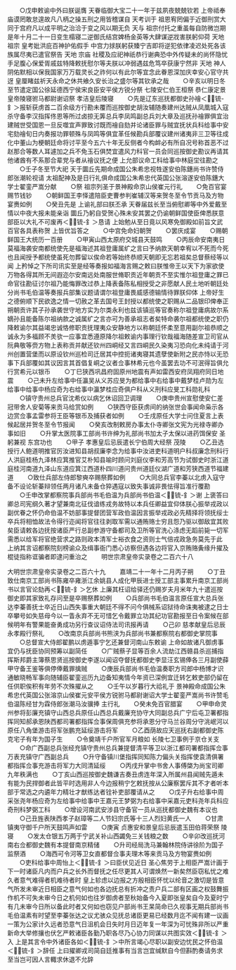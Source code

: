 <!-- { "loadSidebar": true } -->
　　○戊申敕谕中外曰朕诞膺  天眷临御大宝二十一年于兹夙夜兢兢钦若  上帝祗奉庙谟罔敢怠遑故凡八柄之操五刑之用皆稽谋自  天考训于  祖恩宥罔偏于近御刑赏大同于宫府凡以成平明之治洽于变之风以期无负  天与  祖宗付托之重虽每自防微岂期是年十月二十一日变生榻寝二逆御氏结宫婢杨金英等大肆谋逆戕害朕躬仰荷  天地  祖宗  皇考妣洪庇百神护佑假手  中宫力捄朕躬获臻宁吉即将逆犯依律凌迟处死各该族属尽夷已遣官祭告  天地  宗庙  社稷及应祀神祇恭行谢典恐中外传疑未的尚怀隐忧手足腹心保爱胥戚兹特降敕抚慰尔等夫朕以冲弱遇兹危笃卒获康宁然非  天地  神人阴佑默相以保我国家万万载灵长之祚何以有此尔等宜念此眷恩深加庆幸安心官守共迓  皇厘睹兹祈天永命之休共飨久安长治之盛尔等其钦承之哉
　　○辛亥以明日冬至节遣定国公徐延德西宁侯宋良臣安平侯方锐分祭  七陵安仁伯王桓祭  恭仁康定景皇帝陵寝驸马都尉谢诏祭  孝洁皇后陵寝
　　○先是辽东巡抚都御史孙禬＜锍-釒＞报斩获虏首二百余级方行勘未覆而巡按御史胡汝辅随奏建州达贼从凤凰城入寇杀守备李汉指挥佟恩等所过卤掠无筭总兵李凤鸣副总兵刘大章及巡抚孙禬罪俱宜治建贼世受国恩一旦反噬宜声罪致讨既而禬自劾并论诸臣罪与贼宜抚状兵科给事中安宅劾禬旬日内奏报功罪顿殊与凤鸣等俱宜革任候勘兵部覆议建州诸夷非三卫等往成化中董山为梗朝廷命将讨平至今五六十年无反侧者今构衅必有所自况号称首恶不过赵那合等数人耳遽加之兵不免玉石俱焚宜遣风力科官一员会同巡按御史勘议再请其他诸酋有不系那合辈党与者从禬议抚之便  上允部议命工科给事中林庭坣往勘之
　　○壬子冬至节大祀  天于圜丘先期命成国公朱希忠视牲遂安伯陈鏸尚书许赞侍郎张潮轮视请  太祖配神及是日行礼俱命成国公朱希忠代英国公张溶遂安伯陈鏸大学士翟銮严嵩分献
　　○祭  祖宗列圣于景神殿命京山侯崔元行礼
　　○免百官宴赐节钱钞
　　○朝鲜国王李怿遣陪臣吏曹参判崔辅汉等来贺冬至令节贡马及方物宴赉如例
　　○癸丑先是  上谕礼部曰朕丕承  天眷届兹长至当俯慰卿等中外爱戴至情以中夜大报未能亲诣  圜丘乃躬自受贺心殊未安其罢之仍谕朝鲜国使臣俾悉朕意部臣以大礼不可废再＜锍-釒＞恳请  上始勉从至日竟以风寒免御殿如前旨文武百官各具表称贺  上皆优旨答之
　　○中宫免命妇朝贺
　　○罢庆成宴
　　○赐朝鲜国王大统历一百册
　　○甲寅山西太原府交城县天鼓鸣
　　○丙辰命安南夷日莫福海袭安南都统使先是福海述其祖登庸属纩之言曰予纳款天朝幸宥以不死而今死也且闻授予都统使虽死勿葬留以俟命若等始终恭顺天朝即无忘若祖矣总督蔡经等以闻  上矜悼之下所司讯实至是经等奏报如福海言赐之敕曰朕惟帝王以天下为家欲使万物各得其所无间遐迩尔安南远处南服世脩职贡近年朝贡不至实惟尔祖登庸之罪已命官往勘征讨尔祖乃能悔罪改过恭上降表备陈私相授受之非愿献人民土地听朝廷处分尚书毛伯温等奏报兵部集议题请谓尔祖登庸畏威感德输情待罪朕仰体  上帝好生之德俯顺下民欲逸之情一切赦之革去国号王封授以都统使之职赐从二品银印俾奉正朔朝贡许其子孙承袭世守地方实为尔类永利也兹该镇巡等官奏称尔祖登庸病故尔系嫡孙且能备陈尔祖纳款之诚属纩之言亦可为善承祖志者矣特命袭尔祖都统使之职仍降敕谕尔其益竭忠诚恪修职贡抚理夷众安静地方以称朝廷怀柔至意用副尔祖恭顺之诚永为多福顾不羙欤一应事宜悉遵原降尔祖敕谕内事理行钦哉福海随差宣卫司官从阮典敬等赍方物上表称贡并献还钦州四峒经又言四峒民久染夷习恐向化未纯请于河州创置营堡而以原设钦州巡检司迁居其中控扼诸夷寝其遗孽使新附之民亦恃以无恐事下兵部覆如其议因言其首倡复峒之议者佥事林希元也今虽罢去功不可泯得旨俱允行赏希元以银币
　　○丁巳狭西巩昌府固原州地震有声如雷西安府凤翔府同日地震
　　○己未升左给事中任瀛吴从义苏应旻为都给事中右给事中戴梦桂卢勋为左给事中给事中杨应奇为右给事中瀛梦桂应奇俱户科从义刑科应旻工科勋礼科
　　○镇守贵州总兵官沈希仪以病乞休诏回卫调理
　　○庚申贵州宣慰使安仁差冠带舍人安菊等来贡马给赏如例
　　○狭西守臣获虏间的纳张世会事闻命枭示各边赏佥事孟雷参将王臣等银币及捕获者如例
　　○壬戌原任大学士问住夏言上表候起居并贺冬至令节报闻
　　○癸亥改制敕房办事太仆寺卿张文宪为光禄寺卿办事如旧
　　○升掌太医院事工部尚书许绅为礼部尚书加太子太保以进药饵保安  圣躬兼视  东宫功也
　　○甲子  孝惠皇后忌辰遣长宁伯周大经祭  茂陵
　　○乙丑选授行人鲍道明推官厉汝进知县胡叔廉李念为给事中汝进吏科道明户科叔廉念刑科行人洪庭桂杨九泽林应箕推官艾朴知县喻时顾问刘庭仪李和芳高节为试御史时浙江道庭桂河南道九泽山东道应箕江西道朴四川道问贵州道廷仪湖广道和芳狭西道节福建道
　　○致仕兵部左侍郎黎奭卒赐祭葬如例
　　○大同总兵官李蓁以北虏入寇守备不设论斩蓁辩领任两月诸凡未备仓猝遇寇以致失事诚非畏怯得旨准行覆勘
　　○壬申改掌都察院事兵部尚书毛伯温为兵部尚书伯温＜锍-釒＞谢  上褒答曰卿总司宪纲久著才望兼南北征伐谙练戎务故特以本兵任卿益宜仰体朕心振举戎政以副优眷之怀仍命伯温不妨部事提督团营军政伯温因言振举戎政必先精择将领抚绥士卒兵将相恤故法令得行迩闻将官往往剥取军需以通贿赂士穷且怨乃驱以御敌宜其败矣臣请敕各边抚按诸臣严行总副参游守备都司及卫所等官洗心涤虑无蹈前毙一切军需悉以给军将官绝营求之路则政本清军士裕衣食之资则士气倍戎政急务莫先于此  上纳其言诏都察院刻榜谕众及缉事衙门悉心访察但遇各边将官入京贿赂夤缘升擢及棍徒指称诓骗者即逮问重治之
　　明世宗肃皇帝实录卷之二百六十八






大明世宗肃皇帝实录卷之二百六十九
　　嘉靖二十一年十二月丙子朔
　　○丁丑致仕南京工部尚书陈雍卒雍浙江余姚县人成化甲辰进士授工部主事累升南京工部尚书以言官论劾再＜锍-釒＞乞休  上廉其枉诏给驿还仍赐岁夫月米年九十遣巡按御史即其家致礼存问至是卒赐祭葬如例
　　○兵部尚书毛伯温言原任宣大总兵张达李蓁善抚士卒近日山西失事重大朝廷不得不问今俱械系诏狱待命诛夷被逮之日士卒攀号如失慈母今以一眚永弃不无可惜乞令戴罪立功其纪功官勘报至日令案候在部候明年有警果能奋勇成功另行查议诏侍法司讯报再请
　　○己卯  慈孝献皇后忌辰  永孝殿行祭礼
　　○改南京兵部尚书熊浃为兵部尚书兼都察院右都御史掌院事
　　○总督宣大侍郎翟鹏以虏遁事宁乞还兼督河南山东敕谕  上命如故诸凡御虏事宜仍与抚臣协同预筹以副简任
　　○广贼蔡子显等百余人流劫江西赣县杀巡捕指挥斯邦爵主簿蔡思贤巡按御史李遂以闻诏夺督抚都御史李显汪玄锡俸各三月副使薛甲守备王鉴等俱停俸戴罪擒贼
　　○庚辰兵部尚书毛伯温奏职方司郎中杨博才识通敏晓畅军事向随辅臣翟銮巡历九边备知夷情今年资已深例宜迁转乞敕吏部仍留在任供职俟积有年劳不次殊擢从之
　　○壬午以岁暮行大祫礼于  景神殿命成国公朱希忠代英国公张溶京山侯崔元安平侯方锐驸马都尉谢诏大学士翟銮严嵩尚书许赞毛伯温陈经甘为霖侍郎张潮马汝骥捧  主行礼
　　○癸未免百官腊宴
　　○甲申命灵州参将彭廉充镇守山西总兵原任山西总兵戴廉充协守大同副总兵广宁后屯卫署都指挥同知郝承恩陕西都司署都指挥佥事保周俱充参将承恩分守马兰谷周分守洮岷河以原任八角堡游击将军张鹏充延绥游击将军
　　○乙酉荫故应天巡抚右副都御史陈克宅子有年为国子生
　　○令奠靖千户所官军月粮如  长陵七卫事例于京仓关支
　　○命广西副总兵张经充镇守贵州总兵兼提督清平等卫以浙江都司署都指挥佥事万表充镇守广西副总兵
　　○升守备镇川堡指挥同知陈力偏头关指挥使袁清俱署都指挥佥事充游击将军力大同清延绥
　　○丙戌升掌中书舍人事傅棨为尚宝司卿九年秩满也
　　○丁亥山西巡按御史魏谦吉奏丑虏连年深入所属州县闻贼先遁未有能为民捍御者此皆平时选用非人今边报稍宁乞敕抚按从公廉察罢斥其不才者听本部于常选之内遴年力精壮才猷练达者铨补吏部覆请从之
　　○戊子升右给事中周采张尧年杨应奇为左给事中给事中王嘉元王梦弼为右给事中采嘉元吏科尧年兵科应奇刑科梦弼工科
　　○增设河南武安涉县守备官一员从巡抚都御史魏有本议也
　　○己丑旌表陕西孝子赵璋等二人节妇宗氏等十三人烈妇黄氏一人
　　○甘肃镇夷守御千户所天鼓鸣声如雷
　　○庚寅  贞惠安和景皇后忌辰遣玉田伯蒋荣祭  陵寝
　　○发太仓银五万两于宁武关补山西蠲免三关钱粮之数
　　○辛卯改巡抚河南右佥都御史魏有本提督南京精储
　　○升司经局洗马兼翰林院侍讲徐阶为国子监祭酒
　　○海西可令河等卫女直都督佥事夫理木等来贡马及方物宴赉如例
　　○吏科给事中周怡上＜锍-釒＞曰臣伏见近日  圣心焦劳于上相臣严嵩计画于下一时诸臣凡内而户兵之长外而督抚之任尽更其人可谓焕然一新矣然臣窃私忧之难久者意气难得者机难待者时  皇上轸虑以边报之方殷相臣怀忧以纶音之激切是皆意气所发未审近日相臣之意气何如也各边抚总有折冲之责户兵二部有区画之权鼓舞振作机不可失未审今日之机何如也往岁御虏者至秋始备今入夏即张皇矣自今及夏时宁有几未审今日所以备此时者又何如也窃见户部尚书王杲简命已久视事无期兵部尚书毛伯温素有时望至李蓁张达之议尤骇众见抚总诸臣更易已经数月迄不闻有建一议画一策为公家计久远者恐意气日沮机会日失时月日迈年复一年深为可忧殊非所以严重新命大举修攘也伏乞严敕诸臣各勤乃职各尽乃心协力同谋以共图实效＜锍-釒＞入  上是其言令中外诸臣各如＜锍-釒＞中所言竭心尽职以副安边忧民之怀伯温＜锍-釒＞辞任  上曰擢卿戎司简自廷推事有当言岂宜缄默自今但斟酌奏请务求至当岂可因人言輙求休退不允辞
